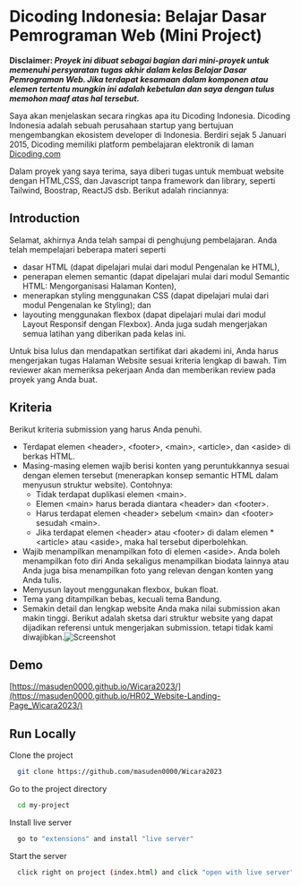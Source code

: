 
# Dicoding Indonesia: Belajar Dasar Pemrograman Web (Mini Project)

**Disclaimer: *Proyek ini dibuat sebagai bagian dari mini-proyek untuk memenuhi persyaratan tugas akhir dalam kelas Belajar Dasar Pemrograman Web. Jika terdapat kesamaan dalam komponen atau elemen tertentu mungkin ini adalah kebetulan dan saya dengan tulus memohon maaf atas hal tersebut.***

Saya akan menjelaskan secara ringkas apa itu Dicoding Indonesia. Dicoding Indonesia adalah sebuah perusahaan startup yang bertujuan mengembangkan ekosistem developer di Indonesia. Berdiri sejak 5 Januari 2015, Dicoding memiliki platform pembelajaran elektronik di laman [Dicoding.com](https://www.dicoding.com/)

Dalam proyek yang saya terima, saya diberi tugas untuk membuat website dengan HTML,CSS, dan Javascript tanpa framework dan library, seperti Tailwind, Boostrap, ReactJS dsb. Berikut adalah rinciannya:

## Introduction

Selamat, akhirnya Anda telah sampai di penghujung pembelajaran. Anda telah mempelajari beberapa materi seperti

* dasar HTML (dapat dipelajari mulai dari modul Pengenalan ke HTML),
* penerapan elemen semantic (dapat dipelajari mulai dari modul Semantic HTML: Mengorganisasi Halaman Konten),
* menerapkan styling menggunakan CSS (dapat dipelajari mulai dari modul Pengenalan ke Styling); dan
* layouting menggunakan flexbox (dapat dipelajari mulai dari modul Layout Responsif dengan Flexbox).
Anda juga sudah mengerjakan semua latihan yang diberikan pada kelas ini.

Untuk bisa lulus dan mendapatkan sertifikat dari akademi ini, Anda harus mengerjakan tugas Halaman Website sesuai kriteria lengkap di bawah. Tim reviewer akan memeriksa pekerjaan Anda dan memberikan review pada proyek yang Anda buat.











## Kriteria
Berikut kriteria submission yang harus Anda penuhi.

* Terdapat elemen \<header>, \<footer>, \<main>, \<article>, dan \<aside> di berkas HTML.
* Masing-masing elemen wajib berisi konten yang peruntukkannya sesuai dengan elemen tersebut (menerapkan konsep semantic HTML dalam menyusun struktur website).
Contohnya:
    * Tidak terdapat duplikasi elemen \<main>.
    * Elemen \<main> harus berada diantara \<header> dan \<footer>.
    * Harus terdapat elemen \<header> sebelum \<main> dan \<footer> sesudah \<main>.
    * Jika terdapat elemen \<header> atau \<footer> di dalam elemen * \<article> atau \<aside>, maka hal tersebut diperbolehkan.
* Wajib menampilkan menampilkan foto di elemen \<aside>. Anda boleh menampilkan foto diri Anda sekaligus menampilkan biodata lainnya atau Anda juga bisa menampilkan foto yang relevan dengan konten yang Anda tulis.
* Menyusun layout menggunakan flexbox, bukan float.
* Tema yang ditampilkan bebas, kecuali tema Bandung.
* Semakin detail dan lengkap website Anda maka nilai submission akan makin tinggi.
Berikut adalah sketsa dari struktur website yang dapat dijadikan referensi untuk mengerjakan submission. tetapi tidak kami diwajibkan.![Screenshot](https://dicoding-web-img.sgp1.cdn.digitaloceanspaces.com/original/academy/dos:a1d316319803898031089af9af77791e20230623094410.png)
## Demo

[https://masuden0000.github.io/Wicara2023/](https://masuden0000.github.io/HR02_Website-Landing-Page_Wicara2023/)


## Run Locally

Clone the project

```bash
  git clone https://github.com/masuden0000/Wicara2023
```

Go to the project directory

```bash
  cd my-project
```

Install live server

```bash
  go to "extensions" and install "live server"
```

Start the server

```bash
  click right on project (index.html) and click "open with live server"
```

